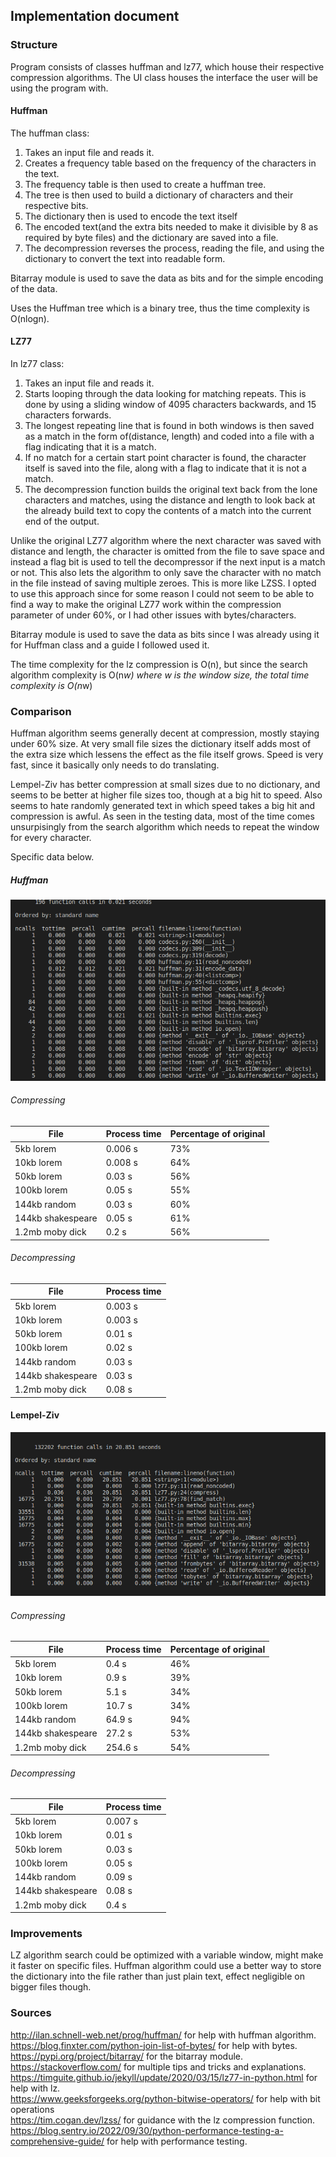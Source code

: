 ## Implementation document

### Structure
Program consists of classes huffman and lz77, which house their respective compression algorithms. The UI class houses the interface the user will be using the program with.

#### Huffman
The huffman class: 
1. Takes an input file and reads it.
2. Creates a frequency table based on the frequency of the characters in the text.
3. The frequency table is then used to create a huffman tree.
4. The tree is then used to build a dictionary of characters and their respective bits.
5. The dictionary then is used to encode the text itself
6. The encoded text(and the extra bits needed to make it divisible by 8 as required by byte files) and the dictionary are saved into a file.
7. The decompression reverses the process, reading the file, and using the dictionary to convert the text into readable form.

Bitarray module is used to save the data as bits and for the simple encoding of the data. 

 Uses the Huffman tree which is a binary tree, thus the time complexity is O(nlogn).

#### LZ77
In lz77 class:
1. Takes an input file and reads it.
2. Starts looping through the data looking for matching repeats. This is done by using a sliding window of 4095 characters backwards, and 15 characters forwards.
3. The longest repeating line that is found in both windows is then saved as a match in the form of(distance, length) and coded into a file with a flag indicating that it is a match.
4. If no match for a certain start point character is found, the character itself is saved into the file, along with a flag to indicate that it is not a match.
5. The decompression function builds the original text back from the lone characters and matches, using the distance and length to look back at the already build text to copy the contents of a match into the current end of the output.

Unlike the original LZ77 algorithm where the next character was saved with distance and length, the character is omitted from the file to save space and instead a flag bit is used to tell the decompressor if the next input is a match or not. This also lets the algorithm to only save the character with no match in the file instead of saving multiple zeroes. This is more like LZSS. I opted to use this approach since for some reason I could not seem to be able to find a way to make the original LZ77 work within the compression parameter of under 60%, or I had other issues with bytes/characters.

Bitarray module is used to save the data as bits since I was already using it for Huffman class and a guide I followed used it.

The time complexity for the lz compression is O(n), but since the search algorithm complexity is O(n*w) where w is the window size, the total time complexity is O(n*w)

### Comparison

Huffman algorithm seems generally decent at compression, mostly staying under 60% size. At very small file sizes the dictionary itself adds most of the extra size which lessens the effect as the file itself grows. Speed is very fast, since it basically only needs to do translating.

Lempel-Ziv has better compression at small sizes due to no dictionary, and seems to be better at higher file sizes too, though at a big hit to speed. Also seems to hate randomly generated text in which speed takes a big hit and compression is awful. As seen in the testing data, most of the time comes unsurpisingly from the search algorithm which needs to repeat the window for every character.

Specific data below.

##### Huffman
![file1](https://github.com/Scarrat/tiralabra/blob/main/documentation/imgs/Screenshot_20230312_185823.png)

###### Compressing
| File  | Process time | Percentage of original |
| ------------- | ------------- |------------- |
| 5kb lorem  | 0.006 s  | 73% |
| 10kb lorem  | 0.008 s  | 64%  |
| 50kb lorem  | 0.03 s  | 56%  |
| 100kb lorem  | 0.05 s  | 55%  |
| 144kb random  | 0.03 s  | 60%  |
| 144kb shakespeare  | 0.05 s  | 61%  |
| 1.2mb moby dick  | 0.2 s  | 56%  |

###### Decompressing
| File  | Process time | 
| ------------- | ------------- |
| 5kb lorem  | 0.003 s  | 
| 10kb lorem  | 0.003 s  | 
| 50kb lorem  | 0.01 s  | 
| 100kb lorem  | 0.02 s  | 
| 144kb random  | 0.03 s  | 
| 144kb shakespeare  | 0.03 s | 
| 1.2mb moby dick  | 0.08 s  |



#### Lempel-Ziv

![file2](https://github.com/Scarrat/tiralabra/blob/main/documentation/imgs/Screenshot_20230312_185849.png)
###### Compressing
| File  | Process time | Percentage of original |
| ------------- | ------------- |------------- |
| 5kb lorem  | 0.4 s  | 46% |
| 10kb lorem  | 0.9 s  | 39%  |
| 50kb lorem  | 5.1 s  | 34%  |
| 100kb lorem  | 10.7 s  | 34%  |
| 144kb random  | 64.9 s  | 94%  |
| 144kb shakespeare  | 27.2 s  | 53%  |
| 1.2mb moby dick  | 254.6 s  | 54%  |

###### Decompressing
| File  | Process time | 
| ------------- | ------------- |
| 5kb lorem  | 0.007 s  | 
| 10kb lorem  | 0.01 s  | 
| 50kb lorem  | 0.03 s  | 
| 100kb lorem  | 0.05 s  | 
| 144kb random  | 0.09 s  | 
| 144kb shakespeare  | 0.08 s | 
| 1.2mb moby dick  | 0.4 s  |


### Improvements
LZ algorithm search could be optimized with a variable window, might make it faster on specific files. Huffman algorithm could use a better way to store the dictionary into the file rather than just plain text, effect negligible on bigger files though.

### Sources
http://ilan.schnell-web.net/prog/huffman/ for help with huffman algorithm.   
https://blog.finxter.com/python-join-list-of-bytes/ for help with bytes.  
https://pypi.org/project/bitarray/ for the bitarray module.  
https://stackoverflow.com/ for multiple tips and tricks and explanations.  
https://timguite.github.io/jekyll/update/2020/03/15/lz77-in-python.html for help with lz.  
https://www.geeksforgeeks.org/python-bitwise-operators/ for help with bit operations  
https://tim.cogan.dev/lzss/ for guidance with the lz compression function.  
https://blog.sentry.io/2022/09/30/python-performance-testing-a-comprehensive-guide/ for help with performance testing.   
